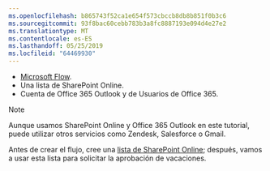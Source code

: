 ```yaml
---
ms.openlocfilehash: b865743f52ca1e654f573cbccb8db8b851f0b3c6
ms.sourcegitcommit: 93f8bac60cebb783b3a8fc8887193e094d4e27e2
ms.translationtype: MT
ms.contentlocale: es-ES
ms.lasthandoff: 05/25/2019
ms.locfileid: "64469930"
---
```

* [Microsoft Flow](https://flow.microsoft.com).
* Una lista de SharePoint Online.
* Cuenta de Office 365 Outlook y de Usuarios de Office 365.

> [!NOTE]
> Aunque usamos SharePoint Online y Office 365 Outlook en este tutorial, puede utilizar otros servicios como Zendesk, Salesforce o Gmail.
> 
> 

Antes de crear el flujo, cree una [lista de SharePoint Online](https://support.office.com/article/Training-Create-and-set-up-a-list-1DDC1F5A-A908-478B-BB6D-608F34B71F94); después, vamos a usar esta lista para solicitar la aprobación de vacaciones.

